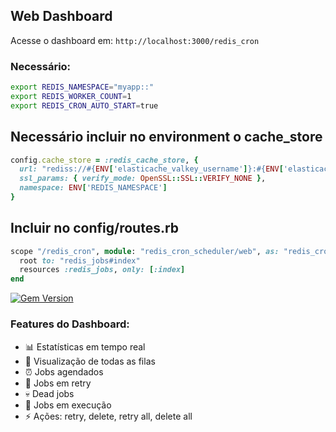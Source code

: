 ## Web Dashboard

Acesse o dashboard em: `http://localhost:3000/redis_cron`

### Necessário:

```bash
export REDIS_NAMESPACE="myapp::"
export REDIS_WORKER_COUNT=1
export REDIS_CRON_AUTO_START=true
```

## Necessário incluir no environment o cache_store

```ruby
config.cache_store = :redis_cache_store, {
  url: "rediss://#{ENV['elasticache_valkey_username']}:#{ENV['elasticache_valkey_password']}@#{ENV['REDIS_SERVER']}:6379/0",
  ssl_params: { verify_mode: OpenSSL::SSL::VERIFY_NONE },
  namespace: ENV['REDIS_NAMESPACE']
}
```

## Incluir no config/routes.rb

```ruby
scope "/redis_cron", module: "redis_cron_scheduler/web", as: "redis_cron_scheduler_web" do
  root to: "redis_jobs#index"
  resources :redis_jobs, only: [:index]
end
```

[![Gem Version](https://badge.fury.io/rb/redis_cron_scheduler.svg?icon=si%3Arubygems)](https://badge.fury.io/rb/redis_cron_scheduler)

### Features do Dashboard:
- 📊 Estatísticas em tempo real
- 👀 Visualização de todas as filas
- ⏰ Jobs agendados
- 🔄 Jobs em retry
- 💀 Dead jobs
- 🏃 Jobs em execução
- ⚡ Ações: retry, delete, retry all, delete all
